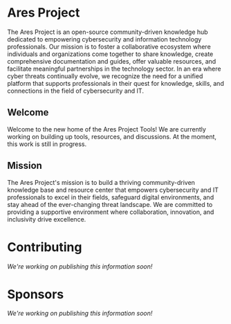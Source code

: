 # Ares Project
The Ares Project is an open-source community-driven knowledge hub dedicated to empowering cybersecurity and information technology professionals. Our mission is to foster a collaborative ecosystem where individuals and organizations come together to share knowledge, create comprehensive documentation and guides, offer valuable resources, and facilitate meaningful partnerships in the technology sector. In an era where cyber threats continually evolve, we recognize the need for a unified platform that supports professionals in their quest for knowledge, skills, and connections in the field of cybersecurity and IT.

## Welcome
Welcome to the new home of the Ares Project Tools! We are currently working on building up tools, resources, and discussions. At the moment, this work is still in progress. 

## Mission
The Ares Project's mission is to build a thriving community-driven knowledge base and resource center that empowers cybersecurity and IT professionals to excel in their fields, safeguard digital environments, and stay ahead of the ever-changing threat landscape. We are committed to providing a supportive environment where collaboration, innovation, and inclusivity drive excellence.

# Contributing
_We're working on publishing this information soon!_

# Sponsors
_We're working on publishing this information soon!_

